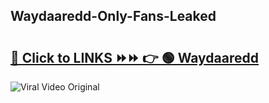 
 ## Waydaaredd-Only-Fans-Leaked

# <h2><a href="https://clipsfans.com/Waydaaredd&ref=git">🔗 Click to LINKS ⏩⏩ 👉 🟢 Waydaaredd </a></h2>

<a href="https://clipsfans.com/Waydaaredd&ref=git" rel="nofollow" data-target="animated-image.originalLink"><img src="https://i.ibb.co.com/xMMVF88/686577567.gif" alt="Viral Video Original" style="max-width: 100%; display: inline-block;" data-target="animated-image.originalImage"></a>
